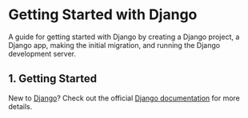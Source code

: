 # Getting Started with Django

A guide for getting started with Django by creating a Django project, a Django app, making the initial migration, and running the Django development server.

## 1. Getting Started

New to [Django](https://www.djangoproject.com/)? Check out the official [Django documentation](https://docs.djangoproject.com/en/5.0/) for more details.
